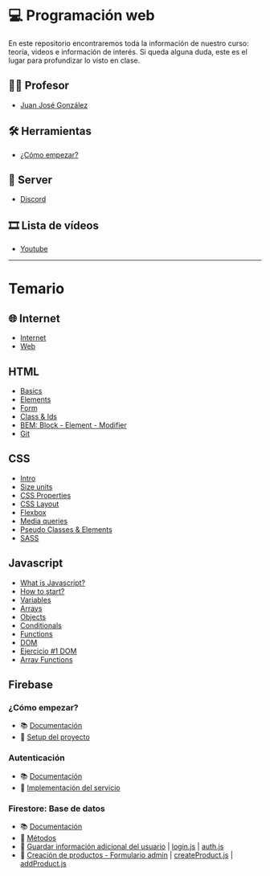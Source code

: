 # 💻 Programación web
En este repositorio encontraremos toda la información de nuestro curso: teoría, videos e información de interés.
Si queda alguna duda, este es el lugar para profundizar lo visto en clase.

## 🧑‍🏫 Profesor
- [Juan José González](https://github.com/jujogi/202210-web/blob/main/juanjogonzalez.md)

## 🛠️ Herramientas
- [¿Cómo empezar?](https://github.com/jujogi/202210-web/blob/main/tools.md)

## 💬 Server
- [Discord](https://discord.gg/vgu2ejV6)

## 🎞 Lista de vídeos
- [Youtube](https://www.youtube.com/watch?v=ea9uoaJBn00&list=PLSXu7UPb1IEeCm20FcI333AmUzM5YCEkf)

---

# Temario

## 🌐 Internet
- [Internet](https://github.com/jujogi/202210-web/blob/main/basics/01-internet.md)
- [Web](https://github.com/jujogi/202210-web/blob/main/basics/02-web.md)

## HTML
- [Basics](https://github.com/jujogi/202210-web/blob/main/html/01-html-basics.md)
- [Elements](https://github.com/jujogi/202210-web/blob/main/html/02-html-elements.md)
- [Form](https://github.com/jujogi/202210-web/blob/main/html/03-html-forms.md)
- [Class & Ids](https://github.com/jujogi/202210-web/blob/main/html/04-html-class-id.md)
- [BEM: Block - Element - Modifier](https://github.com/jujogi/202210-web/blob/main/html/05-html-bem.md)
- [Git](https://github.com/jujogi/202210-web/blob/main/html/06-git.md)

## CSS
- [Intro](https://github.com/jujogi/202210-web/blob/main/css/01-intro.md)
- [Size units](https://github.com/jujogi/202210-web/blob/main/css/02-units.md)
- [CSS Properties](https://github.com/jujogi/202210-web/blob/main/css/03-css-properties.md)
- [CSS Layout](https://github.com/jujogi/202210-web/blob/main/css/04-css-layout.md)
- [Flexbox](https://github.com/jujogi/202210-web/blob/main/css/05-flex.md)
- [Media queries](https://github.com/jujogi/202210-web/blob/main/css/06-mediaqueries.md)
- [Pseudo Classes & Elements](https://github.com/jujogi/202210-web/blob/main/css/07-pseudo-classes-elements.md)
- [SASS](https://github.com/jujogi/202210-web/blob/main/css/08-sass.md)

## Javascript
- [What is Javascript?](https://github.com/jujogi/202210-web/blob/main/javascript/01-what-is-js.md)
- [How to start?](https://github.com/jujogi/202210-web/blob/main/javascript/02-how-to-start.md)
- [Variables](https://github.com/jujogi/202210-web/blob/main/javascript/03-variables.md)
- [Arrays](https://github.com/jujogi/202210-web/blob/main/javascript/04-arrays.md)
- [Objects](https://github.com/jujogi/202210-web/blob/main/javascript/05-objects.md)
- [Conditionals](https://github.com/jujogi/202210-web/blob/main/javascript/06-conditionals.md)
- [Functions](https://github.com/jujogi/202210-web/blob/main/javascript/07-functions.md)
- [DOM](https://github.com/jujogi/202210-web/blob/main/javascript/08-dom.md)
- [Ejercicio #1 DOM](https://github.com/jujogi/202210-web/blob/main/javascript/08-exercise-01.md)
- [Array Functions](https://github.com/jujogi/202210-web/blob/main/javascript/09-array-functions.md)

## Firebase
### ¿Cómo empezar?
- 📚 [Documentación](https://firebase.google.com/docs/web/setup?authuser=0)
- 🎥 [Setup del proyecto](https://youtu.be/45-KUEfK9SQ)
### Autenticación
- 📚 [Documentación](https://firebase.google.com/docs/auth/web/start?hl=es-419)
- 🎥 [Implementación del servicio](https://youtu.be/45-KUEfK9SQ?t=1413)

### Firestore: Base de datos
- 📚 [Documentación](https://firebase.google.com/docs/firestore/quickstart?hl=es-419#web-version-9)
- 📙 [Métodos](https://github.com/jujogi/202210-web/blob/main/firebase/firestore.md)
- 🎥 [Guardar información adicional del usuario](https://youtu.be/UOjXcYS_7UI) | [login.js](https://github.com/jujogi/202210-web/blob/main/myshop/src/scripts/login.js) | [auth.js](https://github.com/jujogi/202210-web/blob/main/myshop/src/scripts/functions/auth.js) 
- 🎥 [Creación de productos - Formulario admin](https://youtu.be/zfw1yTphRNs) | [createProduct.js](https://github.com/jujogi/202210-web/blob/main/myshop/src/scripts/createProduct.js) | [addProduct.js](https://github.com/jujogi/202210-web/blob/main/myshop/src/scripts/functions/addProduct.js) 